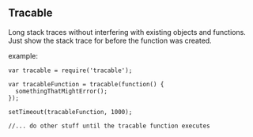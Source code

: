## Tracable

Long stack traces without interfering with existing objects and
functions. Just show the stack trace for before the function was
created.

example:
```
var tracable = require('tracable');

var tracableFunction = tracable(function() {
  somethingThatMightError();
});

setTimeout(tracableFunction, 1000);

//... do other stuff until the tracable function executes
```
